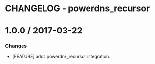 # CHANGELOG - powerdns_recursor

1.0.0 / 2017-03-22
==================

### Changes

* [FEATURE] adds powerdns_recursor integration.
